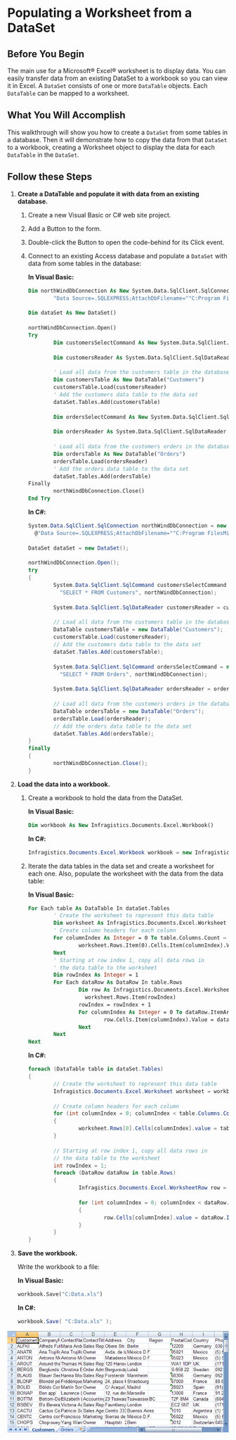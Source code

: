 ﻿<!--
|metadata|
{
    "fileName": "excelengine-populating-a-worksheet-from-a-dataset",
    "controlName": "Infragistics Excel Library",
    "tags": ["Data Binding","How Do I"]
}
|metadata|
-->

# Populating a Worksheet from a DataSet

## Before You Begin
The main use for a Microsoft® Excel® worksheet is to display data. You can easily transfer data from an existing DataSet to a workbook so you can view it in Excel. A `DataSet` consists of one or more `DataTable` objects. Each `DataTable` can be mapped to a worksheet.

## What You Will Accomplish
This walkthrough will show you how to create a `DataSet` from some tables in a database. Then it will demonstrate how to copy the data from that `DataSet` to a workbook, creating a Worksheet object to display the data for each `DataTable` in the `DataSet`.

## Follow these Steps
1.  **Create a DataTable and populate it with data from an existing database.**
    1.  Create a new Visual Basic or C# web site project.
    2.  Add a Button to the form.
    3.  Double-click the Button to open the code-behind for its Click event.
    4.  Connect to an existing Access database and populate a `DataSet` with data from some tables in the database:

        **In Visual Basic:**

        ```vb
        Dim northWindDbConnection As New System.Data.SqlClient.SqlConnection( _
                "Data Source=.SQLEXPRESS;AttachDbFilename=""C:Program FilesMicrosoft SQL ServerMSSQL.1MSSQLDataNorthwind.mdf"";Integrated Security=True;Connect Timeout=30;User Instance=True")

        Dim dataSet As New DataSet()

        northWindDbConnection.Open()
        Try
                Dim customersSelectCommand As New System.Data.SqlClient.SqlCommand("SELECT * FROM Customers", northWindDbConnection)

                Dim customersReader As System.Data.SqlClient.SqlDataReader = customersSelectCommand.ExecuteReader()

                ' Load all data from the customers table in the database
                Dim customersTable As New DataTable("Customers")
                customersTable.Load(customersReader)
                ' Add the customers data table to the data set
                dataSet.Tables.Add(customersTable)

                Dim ordersSelectCommand As New System.Data.SqlClient.SqlCommand("SELECT * FROM Orders", northWindDbConnection)

                Dim ordersReader As System.Data.SqlClient.SqlDataReader = ordersSelectCommand.ExecuteReader()

                ' Load all data from the customers orders in the database
                Dim ordersTable As New DataTable("Orders")
                ordersTable.Load(ordersReader)
                ' Add the orders data table to the data set
                dataSet.Tables.Add(ordersTable)
        Finally
                northWindDbConnection.Close()
        End Try
        ```

        **In C#:**

        ```csharp
        System.Data.SqlClient.SqlConnection northWindDbConnection = new System.Data.SqlClient.SqlConnection(
          @"Data Source=.SQLEXPRESS;AttachDbFilename=""C:Program FilesMicrosoft SQL ServerMSSQL.1MSSQLDataNorthwind.mdf"";Integrated Security=True;Connect Timeout=30;User Instance=True");

        DataSet dataSet = new DataSet();

        northWindDbConnection.Open();
        try
        {
                System.Data.SqlClient.SqlCommand customersSelectCommand = new System.Data.SqlClient.SqlCommand(
                  "SELECT * FROM Customers", northWindDbConnection);

                System.Data.SqlClient.SqlDataReader customersReader = customersSelectCommand.ExecuteReader();

                // Load all data from the customers table in the database
                DataTable customersTable = new DataTable("Customers");
                customersTable.Load(customersReader);
                // Add the customers data table to the data set
                dataSet.Tables.Add(customersTable);

                System.Data.SqlClient.SqlCommand ordersSelectCommand = new System.Data.SqlClient.SqlCommand(
                  "SELECT * FROM Orders", northWindDbConnection);

                System.Data.SqlClient.SqlDataReader ordersReader = ordersSelectCommand.ExecuteReader();

                // Load all data from the customers orders in the database
                DataTable ordersTable = new DataTable("Orders");
                ordersTable.Load(ordersReader);
                // Add the orders data table to the data set
                dataSet.Tables.Add(ordersTable);
        }
        finally
        {
                northWindDbConnection.Close();
        }
        ```

2.  **Load the data into a workbook.**
    1.  Create a workbook to hold the data from the DataSet.

        **In Visual Basic:**

        ```vb
        Dim workbook As New Infragistics.Documents.Excel.Workbook()
        ```

        **In C#:**

        ```csharp
        Infragistics.Documents.Excel.Workbook workbook = new Infragistics.Documents.Excel.Workbook();
        ```

    2.  Iterate the data tables in the data set and create a worksheet for each one. Also, populate the worksheet with the data from the data table:

        **In Visual Basic:**

        ```vb
        For Each table As DataTable In dataSet.Tables
                ' Create the worksheet to represent this data table
                Dim worksheet As Infragistics.Documents.Excel.Worksheet = workbook.Worksheets.Add(table.TableName)
                ' Create column headers for each column
                For columnIndex As Integer = 0 To table.Columns.Count – 1
                        worksheet.Rows.Item(0).Cells.Item(columnIndex).Value = table.Columns.Item(columnIndex).ColumnName
                Next
                ' Starting at row index 1, copy all data rows in
                ' the data table to the worksheet
                Dim rowIndex As Integer = 1
                For Each dataRow As DataRow In table.Rows
                        Dim row As Infragistics.Documents.Excel.WorksheetRow = _
                          worksheet.Rows.Item(rowIndex)
                        rowIndex = rowIndex + 1
                        For columnIndex As Integer = 0 To dataRow.ItemArray.Length – 1
                                row.Cells.Item(columnIndex).Value = dataRow.ItemArray(columnIndex)
                        Next
                Next
        Next
        ```

        **In C#:**

        ```csharp
        foreach (DataTable table in dataSet.Tables)
        {
                // Create the worksheet to represent this data table
                Infragistics.Documents.Excel.Worksheet worksheet = workbook.Worksheets.Add(table.TableName);

                // Create column headers for each column
                for (int columnIndex = 0; columnIndex < table.Columns.Count; columnIndex++)
                {
                        worksheet.Rows[0].Cells[columnIndex].value = table.Columns[columnIndex].ColumnName;
                }

                // Starting at row index 1, copy all data rows in
                // the data table to the worksheet
                int rowIndex = 1;
                foreach (DataRow dataRow in table.Rows)
                {
                        Infragistics.Documents.Excel.WorksheetRow row = worksheet.Rows[rowIndex++];

                        for (int columnIndex = 0; columnIndex < dataRow.ItemArray.Length; columnIndex++)
                        {
                                row.Cells[columnIndex].value = dataRow.ItemArray[columnIndex];
                        }
                }
        }
        ```

3.  **Save the workbook.**

    Write the workbook to a file:

    **In Visual Basic:**

    ```vb
    workbook.Save("C:Data.xls")
    ```

    **In C#:**

    ```csharp
    workbook.Save( "C:Data.xls" );
    ```
![Displays the results of using the code listed above.](images/ExcelEngine_Populating_a_Worksheet_from_a_DataSet_01.png)



 

 


